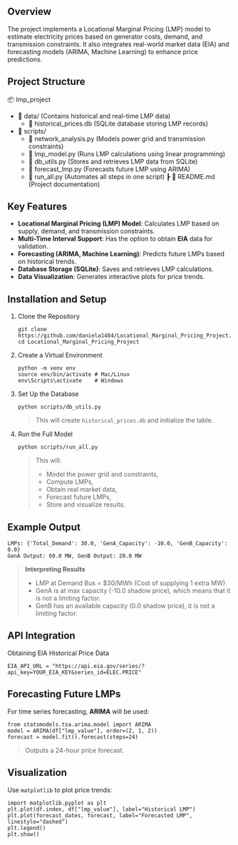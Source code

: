 ## Overview
The project implements a Locational Marginal Pricing (LMP) model to estimate electricity prices based on generator costs, demand, and transmission constraints. It also integrates real-world market data (EIA) and forecasting models (ARIMA, Machine Learning) to enhance price predictions.

## Project Structure
📦 lmp_project
 - 📂 data/                (Contains historical and real-time LMP data)
   - 📜 historical_prices.db  (SQLite database storing LMP records)
 - 📂 scripts/             
   - 📜 network_analysis.py    (Models power grid and transmission constraints)
   - 📜 lmp_model.py          (Runs LMP calculations using linear programming)
   - 📜 db_utils.py           (Stores and retrieves LMP data from SQLite)
   - 📜 forecast_lmp.py       (Forecasts future LMP using ARIMA)
   - 📜 run_all.py            (Automates all steps in one script)
 ┣ 📜 README.md               (Project documentation)


## Key Features
- **Locational Marginal Pricing (LMP) Model**: Calculates LMP based on supply, demand, and transmission constraints.
- **Multi-Time Interval Support**: Has the option to obtain **EIA** data for validation.
- **Forecasting (ARIMA, Machine Learning)**: Predicts future LMPs based on historical trends.
- **Database Storage (SQLite)**: Saves and retrieves LMP calculations.
- **Data Visualization**: Generates interactive plots for price trends.

## Installation and Setup
1. Clone the Repository
   ```
   git clone https://github.com/daniela1484/Locational_Marginal_Pricing_Project.git
   cd Locational_Marginal_Pricing_Project
   ```
   
2. Create a Virtual Environment
   ```
   python -m venv env
   source env/bin/activate # Mac/Linux
   env\Scripts\activate    # Windows
   ```
   
3. Set Up the Database
   ```
   python scripts/db_utils.py
   ```
   > This will create `historical_prices.db` and initialize the table.
   
5. Run the Full Model
   ```
   python scripts/run_all.py
   ```
   > This will:
   >  - Model the power grid and constraints,
   >  - Compute LMPs,
   >  - Obtain real market data,
   >  - Forecast future LMPs,
   >  - Store and visualize results.

## Example Output
```
LMPs: {'Total_Demand': 30.0, 'GenA_Capacity': -10.0, 'GenB_Capacity': 0.0}
GenA Output: 60.0 MW, GenB Output: 20.0 MW
```
> **Interpreting Results**
>  - LMP at Demand Bus = $30/MWh (Cost of supplying 1 extra MW)
>  - GenA is at max capacity (-10.0 shadow price), which means that it is not a limiting factor.
>  - GenB has an available capacity (0.0 shadow price), it is not a limiting factor.

## API Integration
Obtaining EIA Historical Price Data
```
EIA_API_URL = "https://api.eia.gov/series/?api_key=YOUR_EIA_KEY&series_id=ELEC.PRICE"
```

## Forecasting Future LMPs
For time series forecasting, **ARIMA** will be used:
```
from statsmodels.tsa.arima.model import ARIMA
model = ARIMA(df["lmp_value"], order=(2, 1, 2))
forecast = model.fit().forecast(steps=24)
```
> Outputs a 24-hour price forecast.

## Visualization
Use `matplotlib` to plot price trends:
```
import matplotlib.pyplot as plt
plt.plot(df.index, df["lmp_value"], label="Historical LMP")
plt.plot(forecast_dates, forecast, label="Forecasted LMP", linestyle="dashed")
plt.legend()
plt.show()
```
